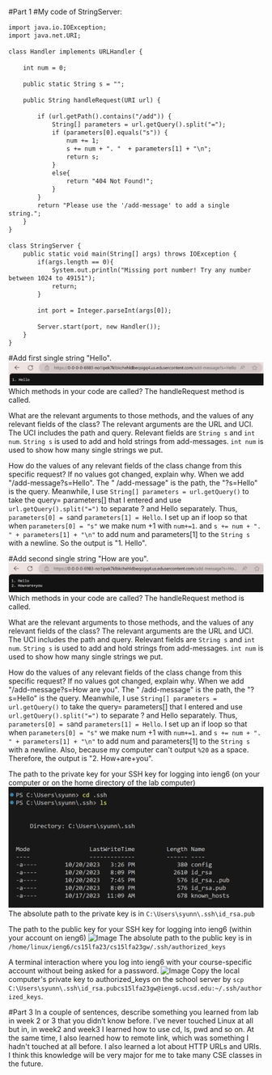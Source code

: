 #Part 1
#My code of StringServer:

```
import java.io.IOException;
import java.net.URI;

class Handler implements URLHandler {

    int num = 0;

    public static String s = "";

    public String handleRequest(URI url) {

        if (url.getPath().contains("/add")) {
            String[] parameters = url.getQuery().split("=");
            if (parameters[0].equals("s")) {
                num += 1;
                s += num + ". "  + parameters[1] + "\n";
                return s;
            }
            else{
                return "404 Not Found!";
            }
        }
        return "Please use the '/add-message' to add a single string.";
    }
}

class StringServer {
    public static void main(String[] args) throws IOException {
        if(args.length == 0){
            System.out.println("Missing port number! Try any number between 1024 to 49151");
            return;
        }

        int port = Integer.parseInt(args[0]);

        Server.start(port, new Handler());
    }
}
```
#Add first single string "Hello".
![Image](6.jpg)
Which methods in your code are called?
The handleRequest method is called.

What are the relevant arguments to those methods, and the values of any relevant fields of the class?
The relevant arguments are the URL and UCI. The UCI includes the path and query. Relevant fields are ```String s``` and ```int num```. ```String s``` is used to add and hold strings from add-messages. ```int num``` is used to show how many single strings we put.


How do the values of any relevant fields of the class change from this specific request? If no values got changed, explain why.
When we add "/add-message?s=Hello". The " /add-message" is the path, the "?s=Hello" is the query. Meanwhile, I use ```String[] parameters = url.getQuery()``` to take the query= parameters[] that I entered and use ```url.getQuery().split("=")``` to separate ? and Hello separately. Thus, ```parameters[0] = s```and ```parameters[1] = Hello```. I set up an if loop so that when ```parameters[0] = "s"``` we make num +1 with ``num+=1``. and ```s += num + ". " + parameters[1] + "\n"``` to add num and parameters[1] to the ```String s``` with a newline. So the output is "1. Hello".


#Add second single string "How are you".
![Image](7.jpg)
Which methods in your code are called?
The handleRequest method is called.

What are the relevant arguments to those methods, and the values of any relevant fields of the class?
The relevant arguments are the URL and UCI. The UCI includes the path and query. Relevant fields are ```String s``` and ```int num```. ```String s``` is used to add and hold strings from add-messages. ```int num``` is used to show how many single strings we put.

How do the values of any relevant fields of the class change from this specific request? If no values got changed, explain why.
When we add "/add-message?s=How are you". The " /add-message" is the path, the "?s=Hello" is the query. Meanwhile, I use ```String[] parameters = url.getQuery()``` to take the query= parameters[] that I entered and use ```url.getQuery().split("=")``` to separate ? and Hello separately. Thus, ```parameters[0] = s```and ```parameters[1] = Hello```. I set up an if loop so that when ```parameters[0] = "s"``` we make num +1 with ``num+=1``. and ```s += num + ". " + parameters[1] + "\n"``` to add num and parameters[1] to the ```String s``` with a newline. Also, because my computer can't output ```%20``` as a space. Therefore, the output is "2. How+are+you".

The path to the private key for your SSH key for logging into ieng6 (on your computer or on the home directory of the lab computer)
![Image](4.jpg)
The absolute path to the private key is in 
```C:\Users\syunn\.ssh\id_rsa.pub```

The path to the public key for your SSH key for logging into ieng6 (within your account on ieng6)
![Image](8.jpg)
The absolute path to the public key is in ```/home/linux/ieng6/cs15lfa23/cs15lfa23gw/.ssh/authorized_keys```

A terminal interaction where you log into ieng6 with your course-specific account without being asked for a password.
![Image](9.jpg)
Copy the local computer's private key to authorized_keys on the school server by ```scp C:\Users\syunn\.ssh\id_rsa.pubcs15lfa23gw@ieng6.ucsd.edu:~/.ssh/authorized_keys```.


#Part 3
In a couple of sentences, describe something you learned from lab in week 2 or 3 that you didn’t know before.
I've never touched Linux at all but in, in week2 and week3 I learned how to use cd, ls, pwd and so on. At the same time, I also learned how to remote link, which was something I hadn't touched at all before. I also learned a lot about HTTP URLs and URIs. I think this knowledge will be very major for me to take many CSE classes in the future.
